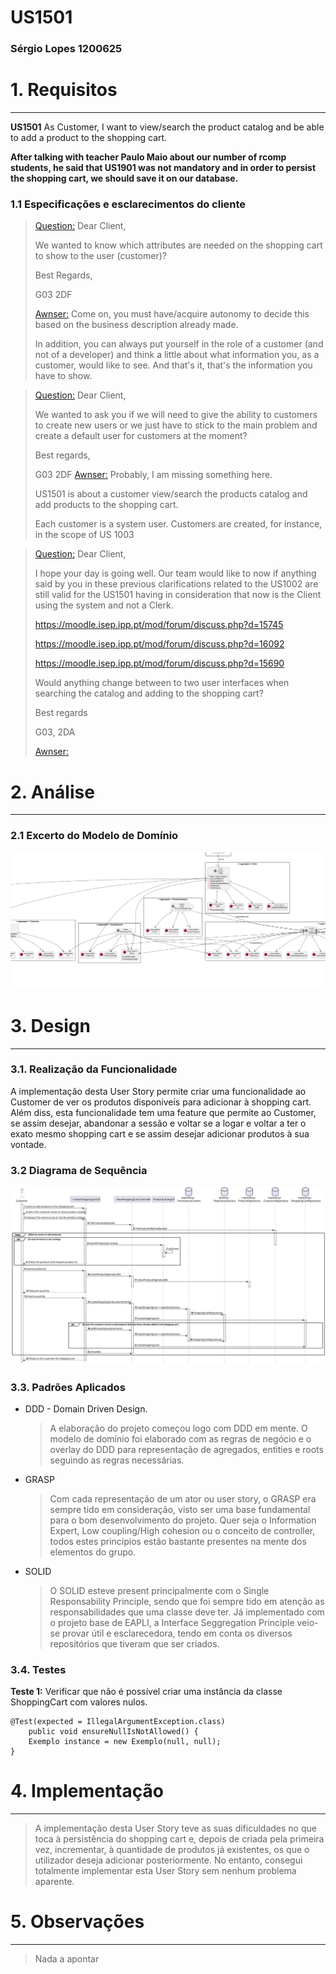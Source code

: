 # US1501 
### Sérgio Lopes 1200625

# 1. Requisitos
_____
**US1501** As Customer, I want to view/search the product catalog and be able to add a product to the shopping cart.

**After talking with teacher Paulo Maio about our number of rcomp students, he said that US1901 was
not mandatory and in order to persist the shopping cart, we should save it on our database.**

### 1.1 Especificações e esclarecimentos do cliente

> [Question:](https://moodle.isep.ipp.pt/mod/forum/discuss.php?d=16695#p21422)
> Dear Client,
>
>We wanted to know which attributes are needed on the shopping cart to show to the user (customer)?
>
>Best Regards,
>
>G03 2DF
>
> [Awnser:](https://moodle.isep.ipp.pt/mod/forum/discuss.php?d=16695#p21451)
> Come on, you must have/acquire autonomy to decide this based on the business description already made.
>
>In addition, you can always put yourself in the role of a customer (and not of a developer) and think a little about
>what information you, as a customer, would like to see. And that's it, that's the information you have to show.


> [Question:](https://moodle.isep.ipp.pt/mod/forum/discuss.php?d=16611#p21319)
>Dear Client,
>
>We wanted to ask you if we will need to give the ability to customers to create new users or we just have to stick to the main problem and create a default user for customers at the moment?
>
>Best regards,
>
>G03 2DF
> [Awnser:](https://moodle.isep.ipp.pt/mod/forum/discuss.php?d=16611#p21385)
>Probably, I am missing something here.
>
>US1501 is about a customer view/search the products catalog and add products to the shopping cart.
>
>Each customer is a system user. Customers are created, for instance, in the scope of US 1003

> [Question:](https://moodle.isep.ipp.pt/mod/forum/discuss.php?d=16611#p21319)
>Dear Client,
>
>I hope your day is going well. Our team would like to now if anything said by you in these previous clarifications related to the US1002 are still valid for the US1501 having in consideration that now is the Client using the system and not a Clerk.
>
>
>
>https://moodle.isep.ipp.pt/mod/forum/discuss.php?d=15745
>
>https://moodle.isep.ipp.pt/mod/forum/discuss.php?d=16092
>
>https://moodle.isep.ipp.pt/mod/forum/discuss.php?d=15690
>
>Would anything change between to two user interfaces when searching the catalog and adding to the shopping cart?
>
>Best regards
>
>G03, 2DA
>
> [Awnser:](https://moodle.isep.ipp.pt/mod/forum/discuss.php?d=16584#p21296)



# 2. Análise
_____

### 2.1 Excerto do Modelo de Domínio

![DM_ShoppingCart.png](DM_ShoppingCart.png)


# 3. Design
_____


### 3.1. Realização da Funcionalidade

A implementação desta User Story permite criar uma funcionalidade ao Customer de ver os produtos 
disponiveis para adicionar à shopping cart. Além diss, esta funcionalidade tem uma feature que 
permite ao Customer, se assim desejar, abandonar a sessão e voltar se a logar e voltar a ter 
o exato mesmo shopping cart e se assim desejar adicionar produtos à sua vontade.

### 3.2 Diagrama de Sequência

![AddProductsToShoppingCartSD.svg](AddProductsToShoppingCartSD.svg)

### 3.3. Padrões Aplicados

* DDD - Domain Driven Design.
  >A elaboração do projeto começou logo com DDD em mente. O modelo de domínio foi elaborado com as regras de negócio e o overlay do DDD para representação de agregados, entities e roots seguindo as regras necessárias.

* GRASP
  >Com cada representação de um ator ou user story, o GRASP era sempre tido em consideração, visto ser uma base fundamental para o bom desenvolvimento do projeto.
  > Quer seja o Information Expert, Low coupling/High cohesion ou o conceito de controller, todos estes princípios estão bastante presentes na mente dos elementos do grupo.

* SOLID
  > O SOLID esteve present principalmente com o Single Responsability Principle, sendo que foi sempre tido em atenção as responsabilidades que uma classe deve ter.
  >Já implementado com o projeto base de EAPLI, a Interface Seggregation Principle veio-se provar útil e esclarecedora, tendo em conta os diversos repositórios que tiveram que ser criados.

### 3.4. Testes 

**Teste 1:** Verificar que não é possível criar uma instância da classe ShoppingCart com valores nulos.

	@Test(expected = IllegalArgumentException.class)
		public void ensureNullIsNotAllowed() {
		Exemplo instance = new Exemplo(null, null);
	}

# 4. Implementação
_____
>A implementação desta User Story teve as suas dificuldades no que toca à persistência do 
> shopping cart e, depois de criada pela primeira vez, incrementar, à quantidade de produtos
> já existentes, os que o utilizador deseja adicionar posteriormente. No entanto, consegui totalmente 
> implementar esta User Story sem nenhum problema aparente.

# 5. Observações
_____
>Nada a apontar



